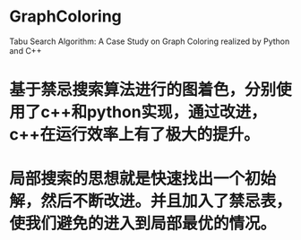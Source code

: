 # GraphColoring
Tabu Search Algorithm: A Case Study on Graph Coloring realized by Python and C++
# 基于禁忌搜索算法进行的图着色，分别使用了c++和python实现，通过改进，c++在运行效率上有了极大的提升。
# 局部搜索的思想就是快速找出一个初始解，然后不断改进。并且加入了禁忌表，使我们避免的进入到局部最优的情况。
